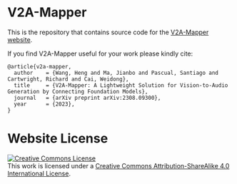 # V2A-Mapper

This is the repository that contains source code for the [V2A-Mapper website](https://v2a-mapper.github.io).

If you find V2A-Mapper useful for your work please kindly cite:
```
@article{v2a-mapper,
  author    = {Wang, Heng and Ma, Jianbo and Pascual, Santiago and Cartwright, Richard and Cai, Weidong},
  title     = {V2A-Mapper: A Lightweight Solution for Vision-to-Audio Generation by Connecting Foundation Models},
  journal   = {arXiv preprint arXiv:2308.09300},
  year      = {2023},
}
```

# Website License
<a rel="license" href="http://creativecommons.org/licenses/by-sa/4.0/"><img alt="Creative Commons License" style="border-width:0" src="https://i.creativecommons.org/l/by-sa/4.0/88x31.png" /></a><br />This work is licensed under a <a rel="license" href="http://creativecommons.org/licenses/by-sa/4.0/">Creative Commons Attribution-ShareAlike 4.0 International License</a>.
